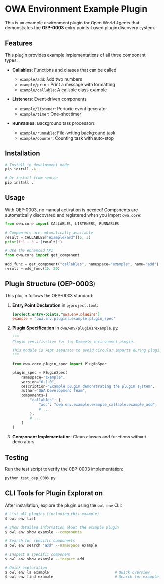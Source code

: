 # OWA Environment Example Plugin

This is an example environment plugin for Open World Agents that demonstrates the **OEP-0003** entry points-based plugin discovery system.

## Features

This plugin provides example implementations of all three component types:

- **Callables**: Functions and classes that can be called
  - `example/add`: Add two numbers
  - `example/print`: Print a message with formatting
  - `example/callable`: A callable class example

- **Listeners**: Event-driven components
  - `example/listener`: Periodic event generator
  - `example/timer`: One-shot timer

- **Runnables**: Background task processors
  - `example/runnable`: File-writing background task
  - `example/counter`: Counting task with auto-stop

## Installation

```bash
# Install in development mode
pip install -e .

# Or install from source
pip install .
```

## Usage

With OEP-0003, no manual activation is needed! Components are automatically discovered and registered when you import `owa.core`:

```python
from owa.core import CALLABLES, LISTENERS, RUNNABLES

# Components are automatically available
result = CALLABLES["example/add"](5, 3)
print(f"5 + 3 = {result}")

# Use the enhanced API
from owa.core import get_component

add_func = get_component("callables", namespace="example", name="add")
result = add_func(10, 20)
```

## Plugin Structure (OEP-0003)

This plugin follows the OEP-0003 standard:

1. **Entry Point Declaration** in `pyproject.toml`:
   ```toml
   [project.entry-points."owa.env.plugins"]
   example = "owa.env.plugins.example:plugin_spec"
   ```

2. **Plugin Specification** in `owa/env/plugins/example.py`:
   ```python
   """
   Plugin specification for the Example environment plugin.

   This module is kept separate to avoid circular imports during plugin discovery.
   """

   from owa.core.plugin_spec import PluginSpec

   plugin_spec = PluginSpec(
       namespace="example",
       version="0.1.0",
       description="Example plugin demonstrating the plugin system",
       author="OWA Development Team",
       components={
           "callables": {
               "add": "owa.env.example.example_callable:example_add",
               # ...
           },
           # ...
       }
   )
   ```

3. **Component Implementation**: Clean classes and functions without decorators

## Testing

Run the test script to verify the OEP-0003 implementation:

```bash
python test_oep_0003.py
```

## CLI Tools for Plugin Exploration

After installation, explore the plugin using the `owl env` CLI:

```bash
# List all plugins (including this example)
$ owl env list

# Show detailed information about the example plugin
$ owl env show example --components

# Search for specific components
$ owl env search "add" --namespace example

# Inspect a specific component
$ owl env show example --inspect add

# Quick exploration
$ owl env ls example                              # Quick overview
$ owl env find example                            # Search for example components
```